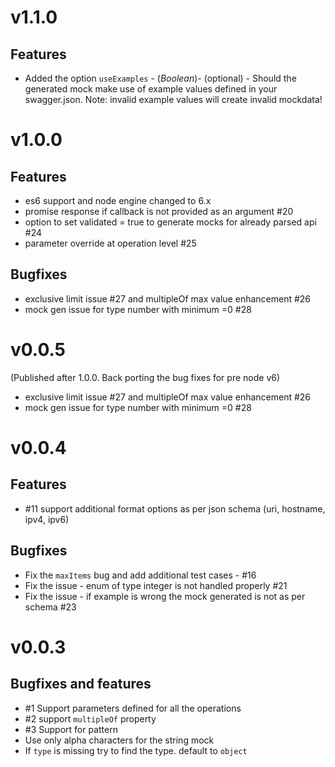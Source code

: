 # v1.1.0

## Features

- Added the option `useExamples` - (*Boolean*)- (optional) - Should the generated mock make use of example values defined in your swagger.json. Note: invalid example values will create invalid mockdata!

# v1.0.0
## Features
- es6 support and node engine changed to 6.x
- promise response if callback is not provided as an argument #20
- option to set validated = true to generate mocks for already parsed api #24
- parameter override at operation level #25

## Bugfixes
- exclusive limit issue #27 and multipleOf max value enhancement #26
- mock gen issue for type number with minimum =0 #28

# v0.0.5 

(Published after 1.0.0. Back porting the bug fixes for pre node v6)

- exclusive limit issue #27 and multipleOf max value enhancement #26
- mock gen issue for type number with minimum =0 #28

# v0.0.4
## Features
- #11 support additional format options as per json schema (uri, hostname, ipv4, ipv6)

## Bugfixes
- Fix the `maxItems` bug and add additional test cases - #16
- Fix the issue - enum of type integer is not handled properly #21
- Fix the issue - if example is wrong the mock generated is not as per schema #23

# v0.0.3

## Bugfixes and features

- #1 Support parameters defined for all the operations
- #2 support `multipleOf` property
- #3 Support for pattern
- Use only alpha characters for the string mock
- If `type` is missing try to find the type. default to `object`
